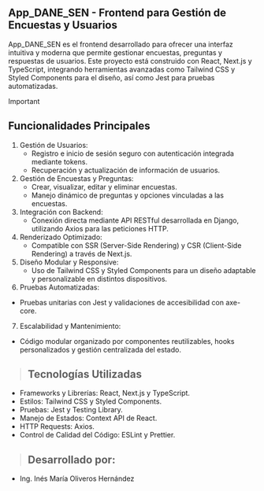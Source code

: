 ## App_DANE_SEN - Frontend para Gestión de Encuestas y Usuarios

App_DANE_SEN es el frontend desarrollado para ofrecer una interfaz intuitiva y moderna que permite gestionar encuestas, preguntas y respuestas de usuarios. Este proyecto está construido con React, Next.js y TypeScript, integrando herramientas avanzadas como Tailwind CSS y Styled Components para el diseño, así como Jest para pruebas automatizadas.

> [!IMPORTANT]
> ## Funcionalidades Principales
1. Gestión de Usuarios:
    * Registro e inicio de sesión seguro con autenticación integrada mediante tokens.
    * Recuperación y actualización de información de usuarios.
2. Gestión de Encuestas y Preguntas:
    * Crear, visualizar, editar y eliminar encuestas.
    * Manejo dinámico de preguntas y opciones vinculadas a las encuestas.
3. Integración con Backend:
    * Conexión directa mediante API RESTful desarrollada en Django, utilizando Axios para las peticiones HTTP.
4. Renderizado Optimizado:
    * Compatible con SSR (Server-Side Rendering) y CSR (Client-Side Rendering) a través de Next.js.
5. Diseño Modular y Responsive:
    * Uso de Tailwind CSS y Styled Components para un diseño adaptable y personalizable en distintos dispositivos.
6. Pruebas Automatizadas:
  * Pruebas unitarias con Jest y validaciones de accesibilidad con axe-core.
7. Escalabilidad y Mantenimiento:
  * Código modular organizado por componentes reutilizables, hooks personalizados y gestión centralizada del estado.

> ## Tecnologías Utilizadas
* Frameworks y Librerías: React, Next.js y TypeScript.
* Estilos: Tailwind CSS y Styled Components.
* Pruebas: Jest y Testing Library.
* Manejo de Estados: Context API de React.
* HTTP Requests: Axios.
* Control de Calidad del Código: ESLint y Prettier.

> ## Desarrollado por:
* Ing. Inés María Oliveros Hernández
